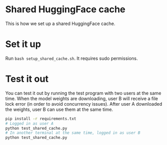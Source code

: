 # Shared HuggingFace cache

This is how we set up a shared HuggingFace cache.

# Set it up

Run `bash setup_shared_cache.sh`. It requires sudo permissions.

# Test it out

You can test it out by running the test program with two users at the same time.
When the model weights are downloading, user B will receive a file lock error (in order to avoid concurrency issues).
After user A downloaded the weights, user B can use them at the same time.

```bash
pip install -r requirements.txt
# Logged in as user A
python test_shared_cache.py
# In another terminal at the same time, logged in as user B
python test_shared_cache.py
```
